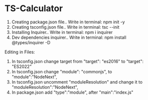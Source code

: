 # TS-Calculator

1) Creating package.json file.. Write in terminal:    npm init -y
2) Creating tsconfig.json file.. Write in terminal:    tsc --init
3) Installing Inquirer.. Write in terminal:     npm i inquirer
4) Dev dependencies inquirer.. Write in terminal:    npm install @types/inquirer -D

Editing in Files:

1) In tsconfig.json change target from "target": "es2016"  to "target": "ES2022"
2) In tsconfig.json change "module": "commonjs",  to "module":"NodeNext",
3) In tsconfig.json uncomment "moduleResolution" and change it to "moduleResolution":"NodeNext",
4) In package.json add "type":"module", after "main":"index.js"
